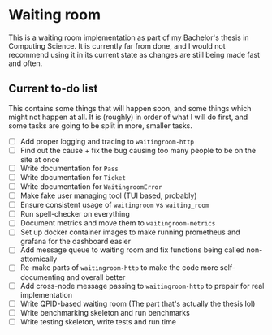 # Waiting room

This is a waiting room implementation as part of my Bachelor's thesis in Computing Science. It is currently far from done, and I would not recommend using it in its current state as changes are still being made fast and often.

## Current to-do list
This contains some things that will happen soon, and some things which might not happen at all. It is (roughly) in order of what I will do first, and some tasks are going to be split in more, smaller tasks.
- [ ] Add proper logging and tracing to `waitingroom-http`
- [ ] Find out the cause + fix the bug causing too many people to be on the site at once
- [ ] Write documentation for `Pass`
- [ ] Write documentation for `Ticket`
- [ ] Write documentation for `WaitingroomError`
- [ ] Make fake user managing tool (TUI based, probably)
- [ ] Ensure consistent usage of `waitingroom` vs `waiting_room`
- [ ] Run spell-checker on everything
- [ ] Document metrics and move them to `waitingroom-metrics`
- [ ] Set up docker container images to make running prometheus and grafana for the dashboard easier
- [ ] Add message queue to waiting room and fix functions being called non-attomically
- [ ] Re-make parts of `waitingroom-http` to make the code more self-documenting and overall better
- [ ] Add cross-node message passing to `waitingroom-http` to prepair for real implementation
- [ ] Write QPID-based waiting room (The part that's actually the thesis lol)
- [ ] Write benchmarking skeleton and run benchmarks
- [ ] Write testing skeleton, write tests and run time
